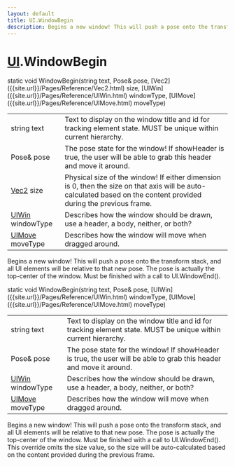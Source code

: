 ```yaml
---
layout: default
title: UI.WindowBegin
description: Begins a new window! This will push a pose onto the transform stack, and all UI elements will be relative to that new pose. The pose is actually the top-center of the window. Must be finished with a call to UI.WindowEnd().
---
```

# [UI]({{site.url}}/Pages/Reference/UI.html).WindowBegin

<div class='signature' markdown='1'>
static void WindowBegin(string text, Pose& pose, [Vec2]({{site.url}}/Pages/Reference/Vec2.html) size, [UIWin]({{site.url}}/Pages/Reference/UIWin.html) windowType, [UIMove]({{site.url}}/Pages/Reference/UIMove.html) moveType)
</div>

|  |  |
|--|--|
|string text|Text to display on the window title and id for             tracking element state. MUST be unique within current hierarchy.|
|Pose& pose|The pose state for the window! If showHeader              is true, the user will be able to grab this header and move it              around.|
|[Vec2]({{site.url}}/Pages/Reference/Vec2.html) size|Physical size of the window! If either              dimension is 0, then the size on that axis will be auto-             calculated based on the content provided during the previous              frame.|
|[UIWin]({{site.url}}/Pages/Reference/UIWin.html) windowType|Describes how the window should be drawn,             use a header, a body, neither, or both?|
|[UIMove]({{site.url}}/Pages/Reference/UIMove.html) moveType|Describes how the window will move when              dragged around.|

Begins a new window! This will push a pose onto the
transform stack, and all UI elements will be relative to that new
pose. The pose is actually the top-center of the window. Must be
finished with a call to UI.WindowEnd().
<div class='signature' markdown='1'>
static void WindowBegin(string text, Pose& pose, [UIWin]({{site.url}}/Pages/Reference/UIWin.html) windowType, [UIMove]({{site.url}}/Pages/Reference/UIMove.html) moveType)
</div>

|  |  |
|--|--|
|string text|Text to display on the window title and id for             tracking element state. MUST be unique within current hierarchy.|
|Pose& pose|The pose state for the window! If showHeader              is true, the user will be able to grab this header and move it              around.|
|[UIWin]({{site.url}}/Pages/Reference/UIWin.html) windowType|Describes how the window should be drawn,             use a header, a body, neither, or both?|
|[UIMove]({{site.url}}/Pages/Reference/UIMove.html) moveType|Describes how the window will move when              dragged around.|

Begins a new window! This will push a pose onto the
transform stack, and all UI elements will be relative to that new
pose. The pose is actually the top-center of the window. Must be
finished with a call to UI.WindowEnd(). This override omits the
size value, so the size will be auto-calculated based on the
content provided during the previous frame.



